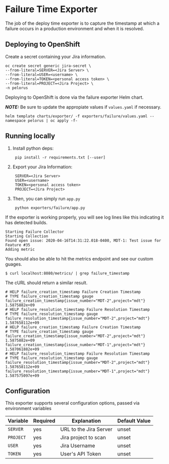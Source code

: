 # Failure Time Exporter

The job of the deploy time exporter is to capture the timestamp at which a failure occurs in a production environment and when it is resolved.

## Deploying to OpenShift

Create a secret containing your Jira information.

    oc create secret generic jira-secret \
    --from-literal=SERVER=<Jira Server> \
    --from-literal=USER=<username> \
    --from-literal=TOKEN=<personal access token> \
    --from-literal=PROJECT=<Jira Project> \
    -n pelorus


Deploying to OpenShift is done via the failure exporter Helm chart.

**_NOTE:_** Be sure to update the appropiate values if `values.yaml` if necessary.

    helm template charts/exporter/ -f exporters/failure/values.yaml --namespace pelorus | oc apply -f-


## Running locally

1. Install python deps:

        pip install -r requirements.txt [--user]

2. Export your Jira Information:

        SERVER=<Jira Server> 
        USER=<username> 
        TOKEN=<personal access token> 
        PROJECT=<Jira Project>

3. Then, you can simply run `app.py`

        python exporters/failure/app.py

If the exporter is working properly, you will see log lines like this indicating it has detected builds.

    Starting Failure Collector
    Starting Collection
    Found open issue: 2020-04-16T14:31:22.018-0400, MDT-1: Test issue for Feature #35
    Adding metric

You should also be able to hit the metrics endpoint and see our custom guages.

    $ curl localhost:8080/metrics/ | grep failure_timestamp

The cURL should return a similar result.

    # HELP failure_creation_timestamp Failure Creation Timestamp
    # TYPE failure_creation_timestamp gauge
    failure_creation_timestamp{issue_number="MDT-2",project="mdt"} 1.5875882e+09
    # HELP failure_resolution_timestamp Failure Resolution Timestamp
    # TYPE failure_resolution_timestamp gauge
    failure_resolution_timestamp{issue_number="MDT-2",project="mdt"} 1.587658112e+09
    # HELP failure_creation_timestamp Failure Creation Timestamp
    # TYPE failure_creation_timestamp gauge
    failure_creation_timestamp{issue_number="MDT-2",project="mdt"} 1.5875882e+09
    failure_creation_timestamp{issue_number="MDT-1",project="mdt"} 1.587061882e+09
    # HELP failure_resolution_timestamp Failure Resolution Timestamp
    # TYPE failure_resolution_timestamp gauge
    failure_resolution_timestamp{issue_number="MDT-2",project="mdt"} 1.587658112e+09
    failure_resolution_timestamp{issue_number="MDT-1",project="mdt"} 1.587575097e+09



## Configuration

This exporter supports several configuration options, passed via environment variables

| Variable | Required | Explanation | Default Value |
|---|---|---|---|
| `SERVER` | yes | URL to the Jira Server  | unset  |
| `PROJECT` | yes | Jira project to scan | unset |
| `USER` | yes | Jira Username | unset |
| `TOKEN` | yes | User's API Token | unset |
